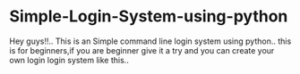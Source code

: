 # Simple-Login-System-using-python
Hey guys!!.. This is an Simple command line login system using python..
this is for beginners,if you are beginner give it a try and you can create your own login login system like this..
